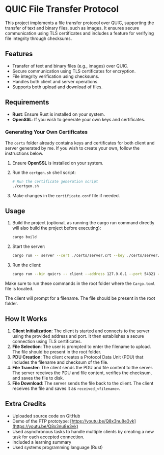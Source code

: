 # QUIC File Transfer Protocol

This project implements a file transfer protocol over QUIC, supporting the transfer of text and binary files, such as images. It ensures secure communication using TLS certificates and includes a feature for verifying file integrity through checksums.

## Features

- Transfer of text and binary files (e.g., images) over QUIC.
- Secure communication using TLS certificates for encryption.
- File integrity verification using checksums.
- Handles both client and server operations.
- Supports both upload and download of files.

## Requirements

- **Rust**: Ensure Rust is installed on your system.
- **OpenSSL**: If you wish to generate your own keys and certificates.

### Generating Your Own Certificates

The `certs` folder already contains keys and certificates for both client and server generated by me. If you wish to create your own, follow the instructions below.

1. Ensure **OpenSSL** is installed on your system.

2. Run the `certgen.sh` shell script:
    ```sh
    # Run the certificate generation script
    ./certgen.sh
    ```

3. Make changes in the `certificate.conf` file if needed.

## Usage

1. Build the project (optional, as running the cargo run command directly will also build the project before executing):
    ```sh
    cargo build
    ```

2. Start the server:
    ```sh
    cargo run -- server --cert ./certs/server.crt --key ./certs/server.key
    ```

3. Run the client:
    ```sh
    cargo run --bin quicrs -- client --address 127.0.0.1 --port 54321 --cert ./certs/ca.cert
    ```

Make sure to run these commands in the root folder where the `Cargo.toml` file is located.

The client will prompt for a filename. The file should be present in the root folder.

## How It Works

1. **Client Initialization**: The client is started and connects to the server using the provided address and port. It then establishes a secure connection using TLS certificates.
2. **File Selection**: The user is prompted to enter the filename to upload. The file should be present in the root folder.
3. **PDU Creation**: The client creates a Protocol Data Unit (PDU) that includes the filename and checksum of the file.
4. **File Transfer**: The client sends the PDU and file content to the server. The server receives the PDU and file content, verifies the checksum, and saves the file to disk.
5. **File Download**: The server sends the file back to the client. The client receives the file and saves it as `received_<filename>`.

## Extra Credits

- Uploaded source code on GitHub
- Demo of the FTP prototype: [https://youtu.be/Q8x3nu8e3vk](https://youtu.be/Q8x3nu8e3vk)
- Used asynchronous tasks to handle multiple clients by creating a new task for each accepted connection.
- Included a learning summary
- Used systems programming language (Rust)
